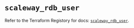 # `scaleway_rdb_user`

Refer to the Terraform Registory for docs: [`scaleway_rdb_user`](https://registry.terraform.io/providers/scaleway/scaleway/2.27.0/docs/resources/rdb_user).
